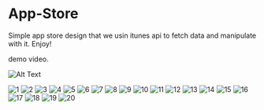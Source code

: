# App-Store
Simple app store design that we usin itunes api to fetch data and manipulate with it.
Enjoy!

demo video.

![Alt Text](https://j.gifs.com/jZJJyR.gif)

![1](https://user-images.githubusercontent.com/34996617/57621796-a8d65200-758c-11e9-961d-7fba682fc13d.png)
![2](https://user-images.githubusercontent.com/34996617/57621798-aaa01580-758c-11e9-8754-ced581d71b42.png)
![3](https://user-images.githubusercontent.com/34996617/57621802-abd14280-758c-11e9-97c3-f054a84401b5.png)
![4](https://user-images.githubusercontent.com/34996617/57621809-ad9b0600-758c-11e9-9170-a39525a01260.png)
![5](https://user-images.githubusercontent.com/34996617/57621812-af64c980-758c-11e9-9515-56c8d58f5d08.png)
![6](https://user-images.githubusercontent.com/34996617/57621817-b25fba00-758c-11e9-9f9a-b5016234bb10.png)
![7](https://user-images.githubusercontent.com/34996617/57621821-b390e700-758c-11e9-8ed0-77260e6db98b.png)
![8](https://user-images.githubusercontent.com/34996617/57621825-b55aaa80-758c-11e9-8b98-5d3a5f9e5dcc.png)
![9](https://user-images.githubusercontent.com/34996617/57621829-b7246e00-758c-11e9-9768-3c2ee3f4a908.png)
![10](https://user-images.githubusercontent.com/34996617/57621836-b8ee3180-758c-11e9-9e55-d5bbd0e6cead.png)
![11](https://user-images.githubusercontent.com/34996617/57621842-bab7f500-758c-11e9-9f7e-32fec1ee82fc.png)
![12](https://user-images.githubusercontent.com/34996617/57621850-bc81b880-758c-11e9-97f6-b183c56f10a3.png)
![13](https://user-images.githubusercontent.com/34996617/57621859-bf7ca900-758c-11e9-9896-6f1c13b7412f.png)
![14](https://user-images.githubusercontent.com/34996617/57622071-2601c700-758d-11e9-8aaf-7ba02e8b0c7f.png)
![15](https://user-images.githubusercontent.com/34996617/57622074-2732f400-758d-11e9-993f-8338e9f48ea7.png)
![16](https://user-images.githubusercontent.com/34996617/57622075-27cb8a80-758d-11e9-9e49-e7dc5a0f864c.png)
![17](https://user-images.githubusercontent.com/34996617/57622077-27cb8a80-758d-11e9-8b7d-6713911545fe.png)
![18](https://user-images.githubusercontent.com/34996617/57622079-27cb8a80-758d-11e9-96ce-d54ef3be7f04.png)
![19](https://user-images.githubusercontent.com/34996617/57622081-27cb8a80-758d-11e9-8b70-b1c84e1ec630.png)
![20](https://user-images.githubusercontent.com/34996617/57622072-269a5d80-758d-11e9-93e1-a67ec92012e6.png)
